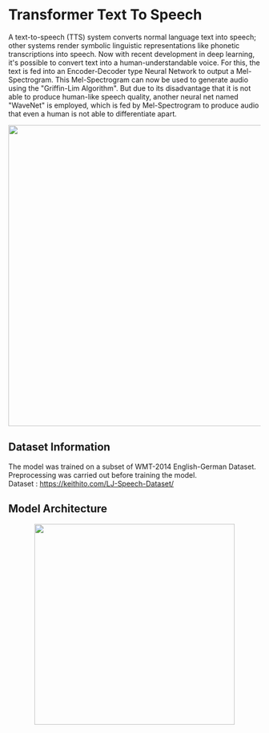 # Transformer Text To Speech

A text-to-speech (TTS) system converts normal language text into speech; other systems render symbolic linguistic representations like phonetic transcriptions into speech. Now with recent development in deep learning, it's possible to convert text into a human-understandable voice. For this, the text is fed into an Encoder-Decoder type Neural Network to output a Mel-Spectrogram. This Mel-Spectrogram can now be used to generate audio using the "Griffin-Lim Algorithm". But due to its disadvantage that it is not able to produce human-like speech quality, another neural net named "WaveNet" is employed, which is fed by Mel-Spectrogram to produce audio that even a human is not able to differentiate apart.

  <img src="https://github.com/ShivamRajSharma/Transformer-Text-To-Speech/blob/main/Transformer_tts_model/model.png" height="600"/>




## Dataset Information
The model was trained on a subset of WMT-2014 English-German Dataset. Preprocessing was carried out before training the model.</br>
Dataset : https://keithito.com/LJ-Speech-Dataset/


## Model Architecture 

<p align="center">
  <img src="https://github.com/ShivamRajSharma/Transformer-Text-To-Speech/blob/main/Transformer_tts_model/model.png" height="400"/>

